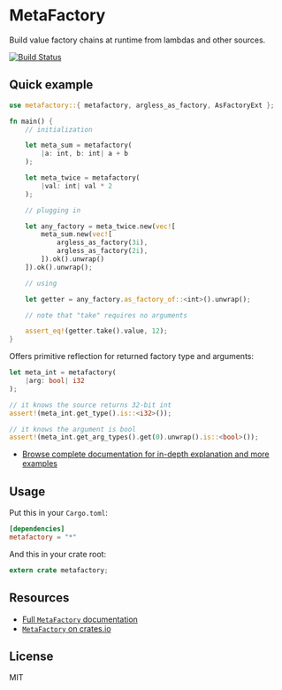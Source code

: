 # MetaFactory

Build value factory chains at runtime from lambdas and other sources.

[![Build Status](https://travis-ci.org/Nercury/metafactory-rs.svg?branch=master)](https://travis-ci.org/Nercury/metafactory-rs)

## Quick example

```rust
use metafactory::{ metafactory, argless_as_factory, AsFactoryExt };

fn main() {
    // initialization

    let meta_sum = metafactory(
        |a: int, b: int| a + b
    );

    let meta_twice = metafactory(
        |val: int| val * 2
    );

    // plugging in

    let any_factory = meta_twice.new(vec![
        meta_sum.new(vec![
            argless_as_factory(3i),
            argless_as_factory(2i),
        ]).ok().unwrap()
    ]).ok().unwrap();

    // using

    let getter = any_factory.as_factory_of::<int>().unwrap();

    // note that "take" requires no arguments

    assert_eq!(getter.take().value, 12);
}
```

Offers primitive reflection for returned factory type and arguments:

```rust
let meta_int = metafactory(
    |arg: bool| i32
);

// it knows the source returns 32-bit int
assert!(meta_int.get_type().is::<i32>());

// it knows the argument is bool
assert!(meta_int.get_arg_types().get(0).unwrap().is::<bool>());
```

- [Browse complete documentation for in-depth explanation and more examples](http://nercury.github.io/metafactory-rs)

## Usage

Put this in your `Cargo.toml`:

```toml
[dependencies]
metafactory = "*"
```

And this in your crate root:

```rust
extern crate metafactory;
```

## Resources

- [Full `MetaFactory` documentation](http://nercury.github.io/metafactory-rs)
- [`MetaFactory` on crates.io](https://crates.io/crates/metafactory)

## License

MIT
